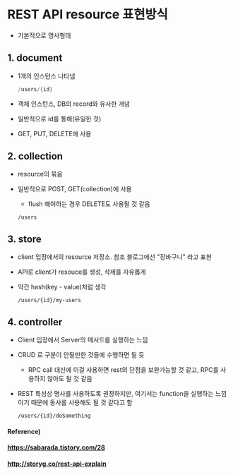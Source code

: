 # REST API resource 표현방식

* 기본적으로 명사형태

## 1. document

* 1개의 인스턴스 나타냄

  ``` java
  /users/{id}
  ```

* 객체 인스턴스, DB의 record와 유사한 개념
* 일반적으로 id를 통해(유일한 것)
* GET, PUT, DELETE에 사용



## 2. collection

* resource의 묶음

* 일반적으로 POST, GET(collection)에 사용

  * flush 해야하는 경우 DELETE도 사용될 것 같음

  ````
  /users
  ````



## 3. store

* client 입장에서의 resource 저장소. 참조 블로그에선 "장바구니" 라고 표현

* API로 client가 resouce를 생성, 삭제를 자유롭게

* 약간 hash(key - value)처럼 생각

  ``` 
  /users/{id}/my-users
  ```



## 4. controller

* Client 입장에서 Server의 메서드를 실행하는 느낌

* CRUD 로 구분이 안될만한 것들에 수행하면 될 듯

  * RPC call 대신에 이걸 사용하면 rest의 단점을 보완가능할 것 같고, RPC를 사용하지 않아도 될 것 같음

* REST 특성상 명사를 사용하도록 권장하지만, 여기서는 function을 실행하는 느낌이기 때문에 동사를 사용해도 될 것 같다고 함

  ``` 
  /users/{id}/doSomething
  ```





#### Reference)

#### https://sabarada.tistory.com/28

#### http://storyg.co/rest-api-explain